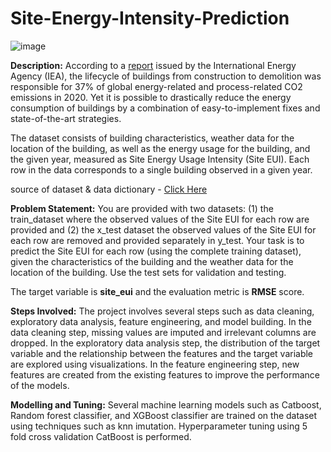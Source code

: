 # Site-Energy-Intensity-Prediction

![image](https://user-images.githubusercontent.com/68380016/222897205-bd498c5f-6fbd-45cb-a29c-aa21eda673c3.png)



**Description:** According to a <a href="https://www.iea.org/reports/tracking-buildings-2021" target="_blank">report</a> issued by the International Energy Agency (IEA), the lifecycle of buildings from construction to demolition was responsible for 37% of global energy-related and process-related CO2 emissions in 2020. Yet it is possible to drastically reduce the energy consumption of buildings by a combination of easy-to-implement fixes and state-of-the-art strategies. 

The dataset consists of building characteristics, weather data for the location of the building, as well as the energy usage for the building, and the given year, measured as Site Energy Usage Intensity (Site EUI). Each row in the data corresponds to a single building observed in a given year.

source of dataset & data dictionary -  <a href="https://www.kaggle.com/c/widsdatathon2022/data" target="_blank">Click Here</a>    

**Problem Statement:** You are provided with two datasets: (1) the train\_dataset where the observed values of the Site EUI for each row are provided and (2) the x\_test dataset the observed values of the Site EUI for each row are removed and provided separately in y\_test. Your task is to predict the Site EUI for each row (using the complete training dataset), given the characteristics of the building and the weather data for the location of the building. Use the test sets for validation and testing. 

The target variable is **site\_eui** and the evaluation metric is **RMSE** score.

**Steps Involved:** The project involves several steps such as data cleaning, exploratory data analysis, feature engineering, and model building. In the data cleaning step, missing values are imputed and irrelevant columns are dropped. In the exploratory data analysis step, the distribution of the target variable and the relationship between the features and the target variable are explored using visualizations. In the feature engineering step, new features are created from the existing features to improve the performance of the models.

**Modelling and Tuning:** Several machine learning models such as Catboost, Random forest classifier, and XGBoost classifier are trained on the dataset using techniques such as knn imutation. Hyperparameter tuning using 5 fold cross validation CatBoost is performed.
